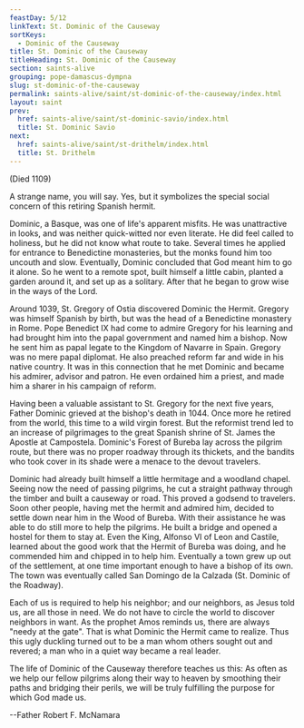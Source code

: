 ```yaml
---
feastDay: 5/12
linkText: St. Dominic of the Causeway
sortKeys:
  - Dominic of the Causeway
title: St. Dominic of the Causeway
titleHeading: St. Dominic of the Causeway
section: saints-alive
grouping: pope-damascus-dympna
slug: st-dominic-of-the-causeway
permalink: saints-alive/saint/st-dominic-of-the-causeway/index.html
layout: saint
prev:
  href: saints-alive/saint/st-dominic-savio/index.html
  title: St. Dominic Savio
next:
  href: saints-alive/saint/st-drithelm/index.html
  title: St. Drithelm
---
```

(Died 1109)

A strange name, you will say. Yes, but it symbolizes the special social concern of this retiring Spanish hermit.

Dominic, a Basque, was one of life's apparent misfits. He was unattractive in looks, and was neither quick-witted nor even literate. He did feel called to holiness, but he did not know what route to take. Several times he applied for entrance to Benedictine monasteries, but the monks found him too uncouth and slow. Eventually, Dominic concluded that God meant him to go it alone. So he went to a remote spot, built himself a little cabin, planted a garden around it, and set up as a solitary. After that he began to grow wise in the ways of the Lord.

Around 1039, St. Gregory of Ostia discovered Dominic the Hermit. Gregory was himself Spanish by birth, but was the head of a Benedictine monastery in Rome. Pope Benedict IX had come to admire Gregory for his learning and had brought him into the papal government and named him a bishop. Now he sent him as papal legate to the Kingdom of Navarre in Spain. Gregory was no mere papal diplomat. He also preached reform far and wide in his native country. It was in this connection that he met Dominic and became his admirer, advisor and patron. He even ordained him a priest, and made him a sharer in his campaign of reform.

Having been a valuable assistant to St. Gregory for the next five years, Father Dominic grieved at the bishop's death in 1044. Once more he retired from the world, this time to a wild virgin forest. But the reformist trend led to an increase of pilgrimages to the great Spanish shrine of St. James the Apostle at Campostela. Dominic's Forest of Bureba lay across the pilgrim route, but there was no proper roadway through its thickets, and the bandits who took cover in its shade were a menace to the devout travelers.

Dominic had already built himself a little hermitage and a woodland chapel. Seeing now the need of passing pilgrims, he cut a straight pathway through the timber and built a causeway or road. This proved a godsend to travelers. Soon other people, having met the hermit and admired him, decided to settle down near him in the Wood of Bureba. With their assistance he was able to do still more to help the pilgrims. He built a bridge and opened a hostel for them to stay at. Even the King, Alfonso VI of Leon and Castile, learned about the good work that the Hermit of Bureba was doing, and he commended him and chipped in to help him. Eventually a town grew up out of the settlement, at one time important enough to have a bishop of its own. The town was eventually called San Domingo de la Calzada (St. Dominic of the Roadway).

Each of us is required to help his neighbor; and our neighbors, as Jesus told us, are all those in need. We do not have to circle the world to discover neighbors in want. As the prophet Amos reminds us, there are always "needy at the gate". That is what Dominic the Hermit came to realize. Thus this ugly duckling turned out to be a man whom others sought out and revered; a man who in a quiet way became a real leader.

The life of Dominic of the Causeway therefore teaches us this: As often as we help our fellow pilgrims along their way to heaven by smoothing their paths and bridging their perils, we will be truly fulfilling the purpose for which God made us.

\--Father Robert F. McNamara